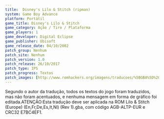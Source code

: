 ```yaml
---
title:  Disney's Lilo & Stitch (ripman)
system: Game Boy Advance
platform: Portátil
game_title: Disney's Lilo & Stitch
game_category: Ação / Tiro / Plataforma
game_players: 1
game_developer: Digital Eclipse
game_publisher: Ubisoft
game_release_date: 04/10/2002
patch_group: Nenhum
patch_site: Nenhum
patch_version: 1.0
patch_release: 26/10/2017
patch_type: IPS
patch_progress: Textos
patch_images: [http://www.romhackers.org/imagens/traducoes/%5BGBA%5D%20Lilo%20&%20Stitch%20-%20ripman%20-%201.png,http://www.romhackers.org/imagens/traducoes/%5BGBA%5D%20Lilo%20&%20Stitch%20-%20ripman%20-%202.png,http://www.romhackers.org/imagens/traducoes/%5BGBA%5D%20Lilo%20&%20Stitch%20-%20ripman%20-%203.png]
---
```

Segundo o autor da tradução, todos os textos do jogo foram traduzidos, mas não foram acentuados, e nenhuma mensagem em forma de gráfico foi editada.ATENÇÃO:Esta tradução deve ser aplicada na ROM Lilo & Stitch (Europe) (En,Fr,De,Es,It,Nl) (Rev 1).gba, com código AGB-ALTP-EUR e CRC32 E7BC4EF1.
